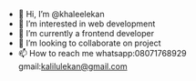 - 👋 Hi, I’m @khaleelekan
- 👀 I’m interested in web development
- 🌱 I’m currently a frontend developer
- 💞️ I’m looking to collaborate on project
- 📫 How to reach me whatsapp:08071768929 gmail:kalilulekan@gmail.com

<!---
khaleelekan/khaleelekan is a ✨ special ✨ repository because its `README.md` (this file) appears on your GitHub profile.
You can click the Preview link to take a look at your changes.
--->
